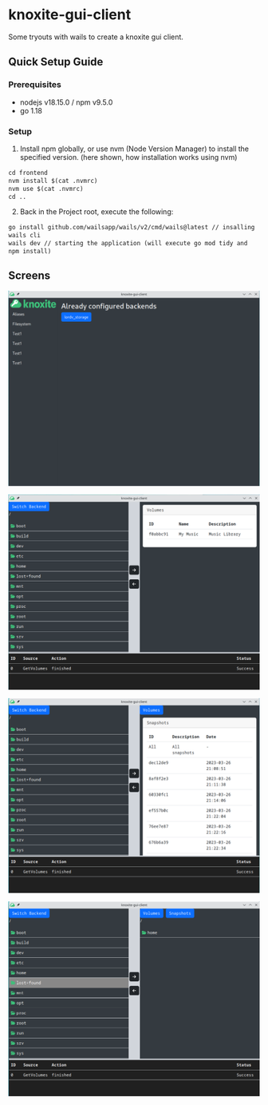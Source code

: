 # knoxite-gui-client

Some tryouts with wails to create a knoxite gui client.

## Quick Setup Guide

### Prerequisites

- nodejs v18.15.0 / npm v9.5.0
- go 1.18

### Setup

1. Install npm globally, or use nvm (Node Version Manager) to install the specified version. (here shown, how installation works using nvm)


```
cd frontend
nvm install $(cat .nvmrc)
nvm use $(cat .nvmrc)
cd ..
```

2. Back in the Project root, execute the following:

```
go install github.com/wailsapp/wails/v2/cmd/wails@latest // insalling wails cli
wails dev // starting the application (will execute go mod tidy and npm install)
```

## Screens

![already configured](./docs/already_configures_repos.png)

![volumes](./docs/volumes.png)

![snapshots](./docs/snapshots.png)

![files](./docs/files.png)
